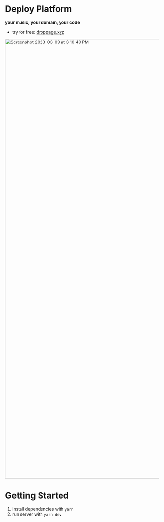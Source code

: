 # Deploy Platform
**your music, your domain, your code**

- try for free: [droppage.xyz](https://droppage.xyz)

<img width="1440" alt="Screenshot 2023-03-09 at 3 10 49 PM" src="https://user-images.githubusercontent.com/23249402/224119293-e03b50d9-c638-4d4c-9399-55578ac23fcf.png">


# Getting Started

1. install dependencies with `yarn`
2. run server with `yarn dev`
